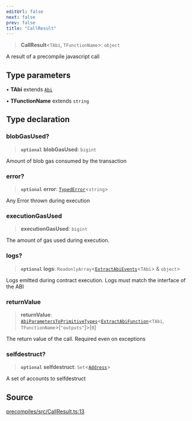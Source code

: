 ```yaml
---
editUrl: false
next: false
prev: false
title: "CallResult"
---
```


> **CallResult**\<`TAbi`, `TFunctionName`\>: `object`

A result of a precompile javascript call

## Type parameters

• **TAbi** extends [`Abi`](/reference/utils/type-aliases/abi/)

• **TFunctionName** extends `string`

## Type declaration

### blobGasUsed?

> **`optional`** **blobGasUsed**: `bigint`

Amount of blob gas consumed by the transaction

### error?

> **`optional`** **error**: [`TypedError`](/reference/tevm/precompiles/type-aliases/typederror/)\<`string`\>

Any Error thrown during execution

### executionGasUsed

> **executionGasUsed**: `bigint`

The amount of gas used during execution.

### logs?

> **`optional`** **logs**: `ReadonlyArray`\<[`ExtractAbiEvents`](/reference/utils/type-aliases/extractabievents/)\<`TAbi`\> & `object`\>

Logs emitted during contract execution.
Logs must match the interface of the ABI

### returnValue

> **returnValue**: [`AbiParametersToPrimitiveTypes`](/reference/utils/type-aliases/abiparameterstoprimitivetypes/)\<[`ExtractAbiFunction`](/reference/utils/type-aliases/extractabifunction/)\<`TAbi`, `TFunctionName`\>\[`"outputs"`\]\>\[`0`\]

The return value of the call. Required even on exceptions

### selfdestruct?

> **`optional`** **selfdestruct**: `Set`\<[`Address`](/reference/utils/type-aliases/address/)\>

A set of accounts to selfdestruct

## Source

[precompiles/src/CallResult.ts:13](https://github.com/evmts/tevm-monorepo/blob/main/packages/precompiles/src/CallResult.ts#L13)
